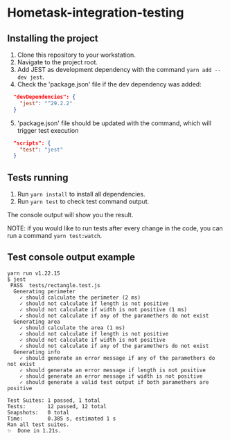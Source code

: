 # Hometask-integration-testing

## Installing the project

1. Clone this repository to your workstation.
2. Navigate to the project root.
3. Add JEST as development dependency with the command `yarn add --dev jest`.
4. Check the 'package.json' file if the dev dependency was added:

```json
  "devDependencies": {
    "jest": "^29.2.2"
  }
```

5. 'package.json' file should be updated with the command, which will trigger test execution

```json
  "scripts": {
    "test": "jest"
  }
```

## Tests running

1. Run `yarn install` to install all dependencies.
2. Run `yarn test` to check test command output.

The console output will show you the result.

NOTE: if you would like to run tests after every change in the code, you can run
a command `yarn test:watch`.


## Test console output example

```yarn test
yarn run v1.22.15
$ jest
 PASS  tests/rectangle.test.js
  Generating perimeter
    ✓ should calculate the perimeter (2 ms)
    ✓ should not calculate if length is not positive
    ✓ should not calculate if width is not positive (1 ms)
    ✓ should not calculate if any of the paramethers do not exist
  Generating area
    ✓ should calculate the area (1 ms)
    ✓ should not calculate if length is not positive
    ✓ should not calculate if width is not positive
    ✓ should not calculate if any of the paramethers do not exist
  Generating info
    ✓ should generate an error message if any of the paramethers do not exist
    ✓ should generate an error message if length is not positive
    ✓ should generate an error message if width is not positive
    ✓ should generate a valid test output if both paramethers are positive

Test Suites: 1 passed, 1 total
Tests:       12 passed, 12 total
Snapshots:   0 total
Time:        0.385 s, estimated 1 s
Ran all test suites.
✨  Done in 1.21s.
```